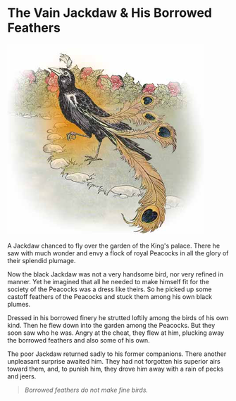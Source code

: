 

# The Vain Jackdaw & His Borrowed Feathers

![vain-jackdaw](images/vain-jackdaw.png)



A Jackdaw chanced to fly over the garden of the King's palace. There he saw with much wonder and envy a flock of royal Peacocks in all the glory of their splendid plumage.

Now the black Jackdaw was not a very handsome bird, nor very refined in manner. Yet he imagined that all he needed to make himself fit for the society of the Peacocks was a dress like theirs. So he picked up some castoff feathers of the Peacocks and stuck them among his own black plumes.

Dressed in his borrowed finery he strutted loftily among the birds of his own kind. Then he flew down into the garden among the Peacocks. But they soon saw who he was. Angry at the cheat, they flew at him, plucking away the borrowed feathers and also some of his own.

The poor Jackdaw returned sadly to his former companions. There another unpleasant surprise awaited him. They had not forgotten his superior airs toward them, and, to punish him, they drove him away with a rain of pecks and jeers.



> *Borrowed feathers do not make fine birds.*
